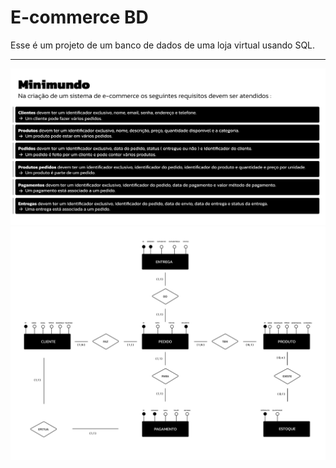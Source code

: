 # E-commerce BD

Esse é um projeto de um banco de dados de uma loja virtual usando SQL.

---

<img src="project/imgs/minimundo-ecommerce.svg">
<img src="project/imgs/der-diagrama-entidade-relacionamento.svg"






